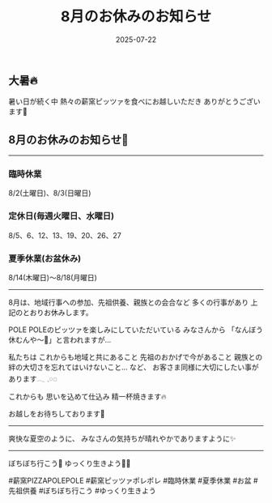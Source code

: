 ﻿---
title: '8月のお休みのお知らせ'
date: '2025-07-22'
image: '/images/8月休み.png'
description: '暑い日が続く中...詳細を表示'
lang: 'ja'
tags: ['営業・お知らせ', '季節・自然']
---

## 大暑🔥

暑い日が続く中
熱々の薪窯ピッツァを食べにお越しいただき
ありがとうございます🌿

## 8月のお休みのお知らせ📢

---

### 臨時休業
8/2(土曜日)、8/3(日曜日)

### 定休日(毎週火曜日、水曜日)
8/5、6、12、13、19、20、26、27

### 夏季休業(お盆休み)
8/14(木曜日)〜8/18(月曜日)

---

8月は、地域行事への参加、先祖供養、親族との会合など
多くの行事があり
上記のとおりお休みします。

POLE POLEのピッツァを楽しみにしていただいている
みなさんから
「なんぼう休むんや〜😤」と言われますが…

私たちは
これからも地域と共にあること
先祖のおかげで今があること
親族との絆の大切さを忘れてはいけないこと…
など、
お客さま同様に大切にしたい事があります𓂃 𓈒𓏸◌

これからも
思いを込めて仕込み
精一杯焼きます🔥

お越しをお待ちしております🌻

---

爽快な夏空のように、
みなさんの気持ちが晴れやかでありますように✨

---

ぼちぼち行こう👣
ゆっくり生きよう🐢➿

#薪窯PIZZAPOLEPOLE #薪窯ピッツァポレポレ #臨時休業 #夏季休業 #お盆 #先祖供養 #ぼちぼち行こう #ゆっくり生きよう
